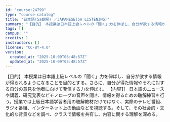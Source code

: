 ```yaml
---
id: "course:24799"
type: "course-catalog"
title: "日本語(5a聴解) ／JAPANESE(5A LISTENING)"
summary: "【目的】 本授業は日本語上級レベルの「聞く」力を伸ばし、自分が欲する情報が得られるようになることを目的とする。さらに、自分が得た情報やそれに対する自分の意見を他者に向けて発信する力を伸ばす。 【内容】］ 日本語のニュースや講義、研究発表など…"
tags: []
campus: ""
credits: 1
instructors: []
license: "CC-BY-4.0"
version:
  created_at: "2025-10-09T03:48:57Z"
  updated_at: "2025-10-09T03:48:57Z"
---
```

【目的】 本授業は日本語上級レベルの「聞く」力を伸ばし、自分が欲する情報が得られるようになることを目的とする。さらに、自分が得た情報やそれに対する自分の意見を他者に向けて発信する力を伸ばす。 【内容】］ 日本語のニュースや講義、研究発表などモノローグの音声を聞き、情報を得るための聴解練習を行う。授業では上級日本語学習者用の聴解教材だけではなく、実際のテレビ番組、ラジオ番組、インターネット上の動画などを視聴する。そして、その社会的・文化的な背景などを調べ、クラスで情報を共有し、内容に関する理解を深める。
